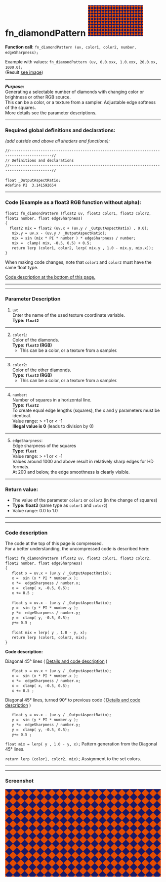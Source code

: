 ﻿# fn_diamondPattern  [![](images/diamondPattern-thumb.png)](images/diamondPattern.png)

**Function call:** `fn_diamondPattern (uv, color1, color2, number, edgeSharpness);`  

Example with values: `fn_diamondPattern (uv, 0.0.xxx, 1.0.xxx, 20.0.xx, 1000.0);`  
(Result [see image](images/diamondPattern.png))
  
--- 
  
***Purpose:***  
Generating a selectable number of diamonds with changing color or brightness or other RGB source.    
This can be a color, or a texture from a sampler. 
Adjustable edge softness of the squares.   
More details see the parameter descriptions.  

---
    
### Required global definitions and declarations:
*(add outside and above all shaders and functions):*
```` Code
//-----------------------------------------------------------------------------------------//
// Definitions and declarations
//-----------------------------------------------------------------------------------------//

float _OutputAspectRatio;
#define PI  3.141592654
````
---

### Code (Example as a float3 RGB function without alpha):
```` Code
float3 fn_diamondPattern (float2 uv, float3 color1, float3 color2, float2 number, float edgeSharpness)
{ 
  float2 mix = float2 (uv.x + (uv.y / _OutputAspectRatio) , 0.0);
   mix.y = uv.x - (uv.y / _OutputAspectRatio);
   mix = sin (mix * PI * number ) * edgeSharpness / number;
   mix =  clamp( mix, -0.5, 0.5) + 0.5;
   return lerp (color1, color2, lerp( mix.y , 1.0 - mix.y, mix.x));
}
````   
When making code changes, note that `color1` and `color2` must have the same float type.

[Code description at the bottom of this page.](#code-description)


---
---

### Parameter Description  
  
   1. `uv`:  
     Enter the name of the used texture coordinate variable.  
     **Type: `float2`**  
      

---

  
   2. `color1`:  
     Color of the diamonds.  
     **Type: `float3` (RGB)**  
       - This can be a color, or a texture from a sampler.  

  
---

   3. `color2`:  
     Color of the other diamonds.  
     **Type: `float3` (RGB)**  
       - This can be a color, or a texture from a sampler.  

       
---

   4. `number`:  
     Number of squares in a horizontal line.  
     **Type: `float2`**  
     To create equal edge lengths (squares), the x and y parameters must be identical.  
     Value range: > +1   or < -1  
     **Illegal value is 0** (leads to division by 0)   


---

   5. `edgeSharpness`:  
     Edge sharpness of the squares  
     **Type: `float`**  
     Value range: > +1   or < -1  
     Values around 1000 and above result in relatively sharp edges for HD formats.  
     At 200 and below, the edge smoothness is clearly visible.  


---

### Return value:
   - The value of the parameter `color1` or `color2` (in the change of squares)  
   - **Type: float3** (same type as `color1` and `color2`)    
   - Value range: 0.0 to 1.0  

 
---
---

### Code description  

The code at the top of this page is compressed.  
For a better understanding, the uncompressed code is described here:
```` Code
float3 fn_diamondPattern (float2 uv, float3 color1, float3 color2, float2 number, float edgeSharpness)
{ 
   float x = uv.x + (uv.y / _OutputAspectRatio);
   x =  sin (x * PI * number.x );
   x *=  edgeSharpness / number.x;
   x =  clamp( x, -0.5, 0.5);
   x += 0.5 ;

   float y = uv.x - (uv.y / _OutputAspectRatio);
   y =  sin (y * PI * number.y );
   y *=  edgeSharpness / number.y;
   y =  clamp( y, -0.5, 0.5);
   y+= 0.5 ; 

   float mix = lerp( y , 1.0 - y, x);
   return lerp (color1, color2, mix);
}
````
**Code description:**    

Diagonal 45° lines ( [Details and code description](linePatterns/linePatternD01.md) )  
```` Code
   float x = uv.x + (uv.y / _OutputAspectRatio);
   x =  sin (x * PI * number.x );
   x *=  edgeSharpness / number.x;
   x =  clamp( x, -0.5, 0.5);
   x += 0.5 ;
```` 
Diagonal 45° lines, turned 90° to previous code ( [Details and code description](linePatterns/linePatternD02.md) )  
```` Code
   float y = uv.x - (uv.y / _OutputAspectRatio);
   y =  sin (y * PI * number.y );
   y *=  edgeSharpness / number.y;
   y =  clamp( y, -0.5, 0.5);
   y+= 0.5 ;
```` 

`float mix = lerp( y , 1.0 - y, x);` Pattern generation from the Diagonal 45° lines.  

`return lerp (color1, color2, mix);` Assignment to the set colors.  


---
---

### Screenshot  
![](images/diamondPattern.png)
